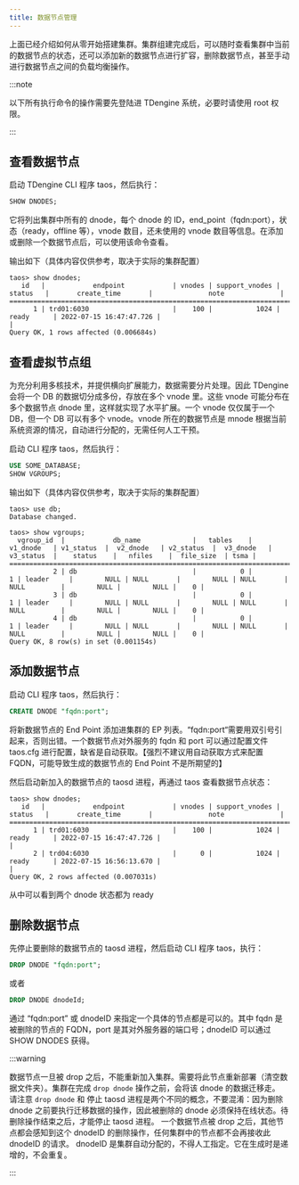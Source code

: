 ```yaml
---
title: 数据节点管理
---
```


上面已经介绍如何从零开始搭建集群。集群组建完成后，可以随时查看集群中当前的数据节点的状态，还可以添加新的数据节点进行扩容，删除数据节点，甚至手动进行数据节点之间的负载均衡操作。

:::note

以下所有执行命令的操作需要先登陆进 TDengine 系统，必要时请使用 root 权限。

:::

## 查看数据节点

启动 TDengine CLI 程序 taos，然后执行：

```sql
SHOW DNODES;
```

它将列出集群中所有的 dnode，每个 dnode 的 ID，end_point（fqdn:port），状态（ready，offline 等），vnode 数目，还未使用的 vnode 数目等信息。在添加或删除一个数据节点后，可以使用该命令查看。

输出如下（具体内容仅供参考，取决于实际的集群配置）

```
taos> show dnodes;
   id   |            endpoint            | vnodes | support_vnodes |   status   |       create_time       |              note              |
============================================================================================================================================
      1 | trd01:6030                     |    100 |           1024 | ready      | 2022-07-15 16:47:47.726 |                                |
Query OK, 1 rows affected (0.006684s)
```

## 查看虚拟节点组

为充分利用多核技术，并提供横向扩展能力，数据需要分片处理。因此 TDengine 会将一个 DB 的数据切分成多份，存放在多个 vnode 里。这些 vnode 可能分布在多个数据节点 dnode 里，这样就实现了水平扩展。一个 vnode 仅仅属于一个 DB，但一个 DB 可以有多个 vnode。vnode 所在的数据节点是 mnode 根据当前系统资源的情况，自动进行分配的，无需任何人工干预。

启动 CLI 程序 taos，然后执行：

```sql
USE SOME_DATABASE;
SHOW VGROUPS;
```

输出如下（具体内容仅供参考，取决于实际的集群配置）

```
taos> use db;
Database changed.

taos> show vgroups;
  vgroup_id  |            db_name             |   tables    |  v1_dnode   | v1_status  |  v2_dnode   | v2_status  |  v3_dnode   | v3_status  |    status    |   nfiles    |  file_size  | tsma |
================================================================================================================================================================================================
           2 | db                             |           0 |           1 | leader     |        NULL | NULL       |        NULL | NULL       | NULL         |        NULL |        NULL |    0 |
           3 | db                             |           0 |           1 | leader     |        NULL | NULL       |        NULL | NULL       | NULL         |        NULL |        NULL |    0 |
           4 | db                             |           0 |           1 | leader     |        NULL | NULL       |        NULL | NULL       | NULL         |        NULL |        NULL |    0 |
Query OK, 8 row(s) in set (0.001154s)
```

## 添加数据节点

启动 CLI 程序 taos，然后执行：

```sql
CREATE DNODE "fqdn:port";
```

将新数据节点的 End Point 添加进集群的 EP 列表。“fqdn:port“需要用双引号引起来，否则出错。一个数据节点对外服务的 fqdn 和 port 可以通过配置文件 taos.cfg 进行配置，缺省是自动获取。【强烈不建议用自动获取方式来配置 FQDN，可能导致生成的数据节点的 End Point 不是所期望的】

然后启动新加入的数据节点的 taosd 进程，再通过 taos 查看数据节点状态：

```
taos> show dnodes;
   id   |            endpoint            | vnodes | support_vnodes |   status   |       create_time       |              note              |
============================================================================================================================================
      1 | trd01:6030                     |    100 |           1024 | ready      | 2022-07-15 16:47:47.726 |                                |
      2 | trd04:6030                     |      0 |           1024 | ready      | 2022-07-15 16:56:13.670 |                                |
Query OK, 2 rows affected (0.007031s)
```
从中可以看到两个 dnode 状态都为 ready

## 删除数据节点

先停止要删除的数据节点的 taosd 进程，然后启动 CLI 程序 taos，执行：

```sql
DROP DNODE "fqdn:port";
```
或者
```sql
DROP DNODE dnodeId;
```

通过 “fqdn:port” 或 dnodeID 来指定一个具体的节点都是可以的。其中 fqdn 是被删除的节点的 FQDN，port 是其对外服务器的端口号；dnodeID 可以通过 SHOW DNODES 获得。


:::warning

数据节点一旦被 drop 之后，不能重新加入集群。需要将此节点重新部署（清空数据文件夹）。集群在完成 `drop dnode` 操作之前，会将该 dnode 的数据迁移走。
请注意 `drop dnode` 和 停止 taosd 进程是两个不同的概念，不要混淆：因为删除 dnode 之前要执行迁移数据的操作，因此被删除的 dnode 必须保持在线状态。待删除操作结束之后，才能停止 taosd 进程。
一个数据节点被 drop 之后，其他节点都会感知到这个 dnodeID 的删除操作，任何集群中的节点都不会再接收此 dnodeID 的请求。
dnodeID 是集群自动分配的，不得人工指定。它在生成时是递增的，不会重复。

:::


